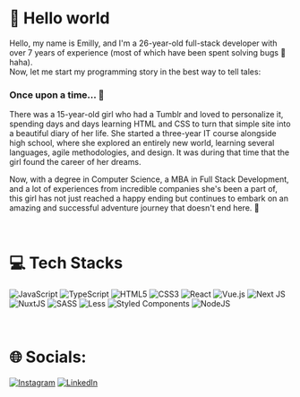 # 👋 Hello world

Hello, my name is Emilly, and I'm a 26-year-old full-stack developer with over 7 years of experience (most of which have been spent solving bugs 🐛 haha). </br>
Now, let me start my programming story in the best way to tell tales: 
### Once upon a time... 🧚
There was a 15-year-old girl who had a Tumblr and loved to personalize it, spending days and days learning HTML and CSS to turn that simple site into a beautiful diary of her life. She started a three-year IT course alongside high school, where she explored an entirely new world, learning several languages, agile methodologies, and design. It was during that time that the girl found the career of her dreams.

Now, with a degree in Computer Science, a MBA in Full Stack Development, and a lot of experiences from incredible companies she's been a part of, this girl has not just reached a happy ending but continues to embark on an amazing and successful adventure journey that doesn't end here. 🚀

</br>

# 💻 Tech Stacks
![JavaScript](https://img.shields.io/badge/javascript-%23323330.svg?style=for-the-badge&logo=javascript&logoColor=%23F7DF1E) ![TypeScript](https://img.shields.io/badge/typescript-%23007ACC.svg?style=for-the-badge&logo=typescript&logoColor=white) ![HTML5](https://img.shields.io/badge/html5-%23E34F26.svg?style=for-the-badge&logo=html5&logoColor=white) ![CSS3](https://img.shields.io/badge/css3-%231572B6.svg?style=for-the-badge&logo=css3&logoColor=white) ![React](https://img.shields.io/badge/react-%2320232a.svg?style=for-the-badge&logo=react&logoColor=%2361DAFB) ![Vue.js](https://img.shields.io/badge/vuejs-%2335495e.svg?style=for-the-badge&logo=vuedotjs&logoColor=%234FC08D) ![Next JS](https://img.shields.io/badge/Next-black?style=for-the-badge&logo=next.js&logoColor=white) ![NuxtJS](https://img.shields.io/badge/Nuxt-black?style=for-the-badge&logo=nuxt.js&logoColor=white) ![SASS](https://img.shields.io/badge/SASS-hotpink.svg?style=for-the-badge&logo=SASS&logoColor=white) ![Less](https://img.shields.io/badge/less-2B4C80?style=for-the-badge&logo=less&logoColor=white)  ![Styled Components](https://img.shields.io/badge/styled--components-DB7093?style=for-the-badge&logo=styled-components&logoColor=white) ![NodeJS](https://img.shields.io/badge/Node.js-43853D?style=for-the-badge&logo=node.js&logoColor=white)

</br>

# 🌐 Socials:
[![Instagram](https://img.shields.io/badge/Instagram-%23E4405F.svg?logo=Instagram&logoColor=white)](https://instagram.com/emyslandim) [![LinkedIn](https://img.shields.io/badge/LinkedIn-%230077B5.svg?logo=linkedin&logoColor=white)](https://linkedin.com/in/emyslandim)
